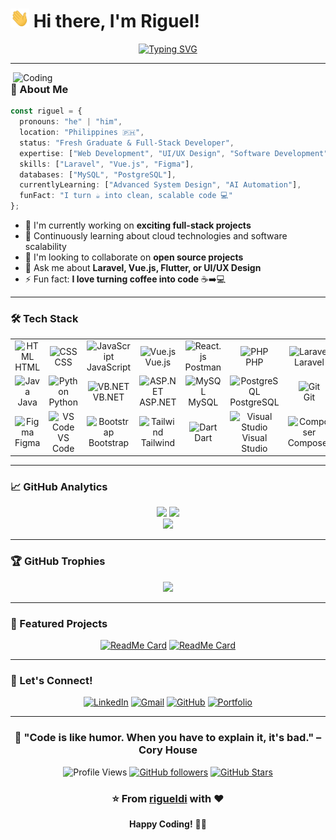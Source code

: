 # <img src="https://raw.githubusercontent.com/ABSphreak/ABSphreak/master/gifs/Hi.gif" width="30px" height="30px"> Hi there, I'm Riguel!

<div align="center">
  
[![Typing SVG](https://readme-typing-svg.herokuapp.com?font=Fira+Code&weight=600&size=28&pause=1000&color=00D9FF&center=true&vCenter=true&width=650&lines=Full-Stack+Web+Developer;Software+Developer;UI%2FUX+Designer;Tech+Enthusiast;Passionate+Problem+Solver)](https://git.io/typing-svg)

</div>

---

<img align="right" alt="Coding" width="500" src="https://media0.giphy.com/media/v1.Y2lkPTc5MGI3NjExNWpjbThheWczNmZqbjk3OWxrNXRuMzMyajRyYWtoaXBrZGpzZjd3NCZlcD12MV9pbnRlcm5hbF9naWZfYnlfaWQmY3Q9Zw/qgQUggAC3Pfv687qPC/giphy.gif">

### 🚀 About Me

```typescript
const riguel = {
  pronouns: "he" | "him",
  location: "Philippines 🇵🇭",
  status: "Fresh Graduate & Full-Stack Developer",
  expertise: ["Web Development", "UI/UX Design", "Software Development"],
  skills: ["Laravel", "Vue.js", "Figma"],
  databases: ["MySQL", "PostgreSQL"],
  currentlyLearning: ["Advanced System Design", "AI Automation"],
  funFact: "I turn ☕ into clean, scalable code 💻"
};
```

- 🔭 I'm currently working on **exciting full-stack projects**
- 🌱 Continuously learning about cloud technologies and software scalability
- 👯 I'm looking to collaborate on **open source projects**
- 💬 Ask me about **Laravel, Vue.js, Flutter, or UI/UX Design**
- ⚡ Fun fact: **I love turning coffee into code** ☕➡️💻

---

### 🛠️ Tech Stack

<div align="center">

<table>
<tr>
    <td align="center" width="96">
        <img src="https://skillicons.dev/icons?i=html" width="48" height="48" alt="HTML" />
        <br>HTML
    </td>
    <td align="center" width="96">
        <img src="https://skillicons.dev/icons?i=css" width="48" height="48" alt="CSS" />
        <br>CSS
    </td>
    <td align="center" width="96">
        <img src="https://skillicons.dev/icons?i=js" width="48" height="48" alt="JavaScript" />
        <br>JavaScript
    </td>
    <td align="center" width="96">
        <img src="https://skillicons.dev/icons?i=vue" width="48" height="48" alt="Vue.js" />
        <br>Vue.js
    </td>
    <td align="center" width="96">
        <img src="https://skillicons.dev/icons?i=react" width="48" height="48" alt="React.js" />
        <br>Postman
    </td>
    <td align="center" width="96">
        <img src="https://skillicons.dev/icons?i=php" width="48" height="48" alt="PHP" />
        <br>PHP
    </td>
    <td align="center" width="96">
        <img src="https://skillicons.dev/icons?i=laravel" width="48" height="48" alt="Laravel" />
        <br>Laravel
    </td>
    <td align="center" width="96">
        <img src="https://techstack-generator.vercel.app/codeigniter-icon.svg" width="48" height="48" alt="CodeIgniter" />
        <br>CodeIgniter
    </td>
    <td align="center" width="96">
        <img src="https://skillicons.dev/icons?i=flutter" width="48" height="48" alt="Flutter" />
        <br>Flutter
    </td>
</tr>
<tr>
    <td align="center" width="96">
        <img src="https://skillicons.dev/icons?i=java" width="48" height="48" alt="Java" />
        <br>Java
    </td>
    <td align="center" width="96">
        <img src="https://skillicons.dev/icons?i=python" width="48" height="48" alt="Python" />
        <br>Python
    </td>
    <td align="center" width="96">
        <img src="https://skillicons.dev/icons?i=dotnet" width="48" height="48" alt="VB.NET" />
        <br>VB.NET
    </td>
    <td align="center" width="96">
        <img src="https://cdn.jsdelivr.net/gh/devicons/devicon/icons/dot-net/dot-net-original.svg" width="48" height="48" alt="ASP.NET" />
        <br>ASP.NET
    </td>
    <td align="center" width="96">
        <img src="https://skillicons.dev/icons?i=mysql" width="48" height="48" alt="MySQL" />
        <br>MySQL
    </td>
    <td align="center" width="96">
        <img src="https://skillicons.dev/icons?i=postgresql" width="48" height="48" alt="PostgreSQL" />
        <br>PostgreSQL
    </td>
    <td align="center" width="96">
        <img src="https://skillicons.dev/icons?i=git" width="48" height="48" alt="Git" />
        <br>Git
    </td>
    <td align="center" width="96">
        <img src="https://skillicons.dev/icons?i=github" width="48" height="48" alt="GitHub" />
        <br>GitHub
    </td>
</tr>
<tr>
    <td align="center" width="96">
        <img src="https://skillicons.dev/icons?i=figma" width="48" height="48" alt="Figma" />
        <br>Figma
    </td>
    <td align="center" width="96">
        <img src="https://skillicons.dev/icons?i=vscode" width="48" height="48" alt="VS Code" />
        <br>VS Code
    </td>
    <td align="center" width="96">
        <img src="https://skillicons.dev/icons?i=bootstrap" width="48" height="48" alt="Bootstrap" />
        <br>Bootstrap
    </td>
    <td align="center" width="96">
        <img src="https://skillicons.dev/icons?i=tailwind" width="48" height="48" alt="Tailwind" />
        <br>Tailwind
    </td>
    <td align="center" width="96">
        <img src="https://skillicons.dev/icons?i=dart" width="48" height="48" alt="Dart" />
        <br>Dart
    </td>
    <td align="center" width="96">
        <img src="https://skillicons.dev/icons?i=visualstudio" width="48" height="48" alt="Visual Studio" />
        <br>Visual Studio
    </td>
    <td align="center" width="96">
        <img src="https://cdn.jsdelivr.net/gh/devicons/devicon/icons/composer/composer-original.svg" width="48" height="48" alt="Composer" />
        <br>Composer
    </td>
</tr>
</table>

</div>

---

### 📈 GitHub Analytics

<div align="center">
  <img height="180em" src="https://github-readme-stats.vercel.app/api?username=rigueldi&show_icons=true&theme=react&hide_border=true&bg_color=0D1117&title_color=00D9FF&icon_color=00D9FF"/>
  <img height="180em" src="https://github-readme-stats.vercel.app/api/top-langs/?username=rigueldi&layout=compact&theme=react&hide_border=true&bg_color=0D1117&title_color=00D9FF"/>
</div>

<div align="center">
  <img src="https://github-readme-streak-stats.herokuapp.com/?user=rigueldi&theme=react&hide_border=true&background=0D1117&stroke=00D9FF"/>
</div>

---

### 🏆 GitHub Trophies

<div align="center">
  <img src="https://github-profile-trophy.vercel.app/?username=rigueldi&theme=discord&no-frame=true&no-bg=true&margin-w=4"/>
</div>

---

### 🌟 Featured Projects

<div align="center">

[![ReadMe Card](https://github-readme-stats.vercel.app/api/pin/?username=rigueldi&repo=awesome-project-1&theme=react&hide_border=true&bg_color=0D1117)](https://github.com/rigueldi/awesome-project-1)
[![ReadMe Card](https://github-readme-stats.vercel.app/api/pin/?username=rigueldi&repo=awesome-project-2&theme=react&hide_border=true&bg_color=0D1117)](https://github.com/rigueldi/awesome-project-2)

</div>

---

### 🤝 Let's Connect!

<div align="center">

[![LinkedIn](https://img.shields.io/badge/LinkedIn-0077B5?style=for-the-badge&logo=linkedin&logoColor=white)](https://linkedin.com/in/yourprofile)
[![Gmail](https://img.shields.io/badge/Gmail-D14836?style=for-the-badge&logo=gmail&logoColor=white)](mailto:riguel.developer@gmail.com)
[![GitHub](https://img.shields.io/badge/GitHub-100000?style=for-the-badge&logo=github&logoColor=white)](https://github.com/rigueldi)
[![Portfolio](https://img.shields.io/badge/Portfolio-FF5722?style=for-the-badge&logo=todoist&logoColor=white)](https://riguel.dev)

</div>

---

<div align="center">

### 🎯 "Code is like humor. When you have to explain it, it's bad." – Cory House

![Profile Views](https://komarev.com/ghpvc/?username=rigueldi&label=Profile%20Views&color=brightgreen&style=for-the-badge)
[![GitHub followers](https://img.shields.io/github/followers/rigueldi?label=Followers&style=for-the-badge&color=blue)](https://github.com/rigueldi)
[![GitHub Stars](https://img.shields.io/github/stars/rigueldi?label=Stars&style=for-the-badge&color=yellow)](https://github.com/rigueldi)

### ⭐ From [rigueldi](https://github.com/rigueldi) with ❤️

**Happy Coding!** 🚀✨

</div>
